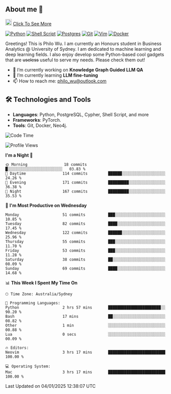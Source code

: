 ## About me 🤗

<a href="#"><img src="https://media.giphy.com/media/hvRJCLFzcasrR4ia7z/giphy.gif" width="20px" height="20px"></a> [Click To See More](https://codeboyphilo.github.io)

[![Python](https://img.shields.io/badge/python-3670A0?style=for-the-badge&logo=python&logoColor=ffdd54)](#)
[![Shell Script](https://img.shields.io/badge/shell_script-%23121011.svg?style=for-the-badge&logo=gnu-bash&logoColor=white)](#)
[![Postgres](https://img.shields.io/badge/postgres-%23316192.svg?style=for-the-badge&logo=postgresql&logoColor=white)](#)
[![Git](https://img.shields.io/badge/git-%23F05033.svg?style=for-the-badge&logo=git&logoColor=white)](#)
[![Vim](https://img.shields.io/badge/VIM-%2311AB00.svg?style=for-the-badge&logo=vim&logoColor=white)](#)
[![Docker](https://img.shields.io/badge/docker-%230db7ed.svg?style=for-the-badge&logo=docker&logoColor=white)](#)

Greetings! This is Philo Wu. I am currently an Honours student in Business Analytics \@ University of Sydney. I am dedicated to machine learning and deep learning fields. I also enjoy develop some Python-based cool gadgets that are ~~useless~~ useful to serve my needs. Please check them out!

- 🔭 I’m currently working on **Knowledge Graph Guided LLM QA**
- 🌱 I’m currently learning **LLM fine-tuning**
- 📫 How to reach me: philo_wu@outlook.com

## 🛠 Technologies and Tools
- **Languages**: Python, PostgreSQL, Cypher, Shell Script, and more
- **Frameworks**: PyTorch.
- **Tools**: Git, Docker, Neo4j.

<!--START_SECTION:waka-->
![Code Time](http://img.shields.io/badge/Code%20Time-653%20hrs%206%20mins-blue)

![Profile Views](http://img.shields.io/badge/Profile%20Views-2-blue)

**I'm a Night 🦉** 

```text
🌞 Morning                18 commits          █░░░░░░░░░░░░░░░░░░░░░░░░   03.83 % 
🌆 Daytime                114 commits         ██████░░░░░░░░░░░░░░░░░░░   24.26 % 
🌃 Evening                171 commits         █████████░░░░░░░░░░░░░░░░   36.38 % 
🌙 Night                  167 commits         █████████░░░░░░░░░░░░░░░░   35.53 % 
```
📅 **I'm Most Productive on Wednesday** 

```text
Monday                   51 commits          ███░░░░░░░░░░░░░░░░░░░░░░   10.85 % 
Tuesday                  82 commits          ████░░░░░░░░░░░░░░░░░░░░░   17.45 % 
Wednesday                122 commits         ██████░░░░░░░░░░░░░░░░░░░   25.96 % 
Thursday                 55 commits          ███░░░░░░░░░░░░░░░░░░░░░░   11.70 % 
Friday                   53 commits          ███░░░░░░░░░░░░░░░░░░░░░░   11.28 % 
Saturday                 38 commits          ██░░░░░░░░░░░░░░░░░░░░░░░   08.09 % 
Sunday                   69 commits          ████░░░░░░░░░░░░░░░░░░░░░   14.68 % 
```


📊 **This Week I Spent My Time On** 

```text
🕑︎ Time Zone: Australia/Sydney

💬 Programming Languages: 
Python                   2 hrs 57 mins       ███████████████████████░░   90.20 % 
Bash                     17 mins             ██░░░░░░░░░░░░░░░░░░░░░░░   08.82 % 
Other                    1 min               ░░░░░░░░░░░░░░░░░░░░░░░░░   00.88 % 
Lua                      0 secs              ░░░░░░░░░░░░░░░░░░░░░░░░░   00.09 % 

🔥 Editors: 
Neovim                   3 hrs 17 mins       █████████████████████████   100.00 % 

💻 Operating System: 
Mac                      3 hrs 17 mins       █████████████████████████   100.00 % 
```


 Last Updated on 04/01/2025 12:38:07 UTC
<!--END_SECTION:waka-->
